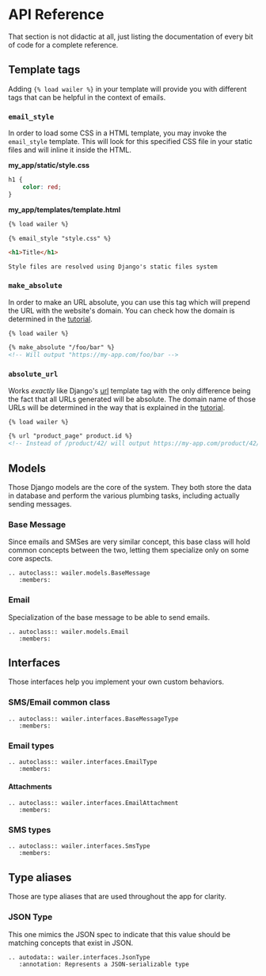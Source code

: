 # API Reference

That section is not didactic at all, just listing the documentation of every bit
of code for a complete reference.

## Template tags

Adding `{% load wailer %}` in your template will provide you with different tags
that can be helpful in the context of emails.

### `email_style`

In order to load some CSS in a HTML template, you may invoke the `email_style`
template. This will look for this specified CSS file in your static files and
will inline it inside the HTML.

**my_app/static/style.css**

```css
h1 {
    color: red;
}
```

**my_app/templates/template.html**

```html
{% load wailer %}

{% email_style "style.css" %}

<h1>Title</h1>
```

```{note}
Style files are resolved using Django's static files system
```

### `make_absolute`

In order to make an URL absolute, you can use this tag which will prepend the
URL with the website's domain. You can check how the domain is determined in the
[tutorial](absolute_url).

```html
{% load wailer %}

{% make_absolute "/foo/bar" %}
<!-- Will output "https://my-app.com/foo/bar -->
```

### `absolute_url`

Works _exactly_ like Django's
[url](https://docs.djangoproject.com/en/4.0/ref/templates/builtins/#url)
template tag with the only difference being the fact that all URLs generated
will be absolute. The domain name of those URLs will be determined in the way
that is explained in the [tutorial](absolute_url).

```html
{% load wailer %}

{% url "product_page" product.id %}
<!-- Instead of /product/42/ will output https://my-app.com/product/42/ -->
```

## Models

Those Django models are the core of the system. They both store the data in
database and perform the various plumbing tasks, including actually sending
messages.

### Base Message

Since emails and SMSes are very similar concept, this base class will hold
common concepts between the two, letting them specialize only on some core
aspects.

```{eval-rst}
.. autoclass:: wailer.models.BaseMessage
   :members:
```

### Email

Specialization of the base message to be able to send emails.

```{eval-rst}
.. autoclass:: wailer.models.Email
   :members:
```

## Interfaces

Those interfaces help you implement your own custom behaviors.

### SMS/Email common class

```{eval-rst}
.. autoclass:: wailer.interfaces.BaseMessageType
   :members:
```

### Email types

```{eval-rst}
.. autoclass:: wailer.interfaces.EmailType
   :members:
```
#### Attachments

```{eval-rst}
.. autoclass:: wailer.interfaces.EmailAttachment
   :members:
```

### SMS types

```{eval-rst}
.. autoclass:: wailer.interfaces.SmsType
   :members:
```

## Type aliases

Those are type aliases that are used throughout the app for clarity.

### JSON Type

This one mimics the JSON spec to indicate that this value should be matching
concepts that exist in JSON.

```{eval-rst}
.. autodata:: wailer.interfaces.JsonType
   :annotation: Represents a JSON-serializable type
```
